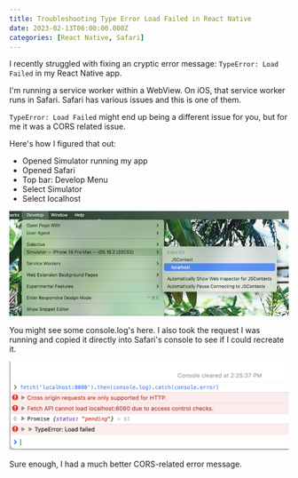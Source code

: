 ```yaml
---
title: Troubleshooting Type Error Load Failed in React Native
date: 2023-02-13T06:00:00.000Z
categories: [React Native, Safari]
---
```


I recently struggled with fixing an cryptic error message: `TypeError: Load Failed` in my React Native app.

I'm running a service worker within a WebView. On iOS, that service worker runs in Safari. Safari has various issues and this is one of them.

`TypeError: Load Failed` might end up being a different issue for you, but for me it was a CORS related issue.

Here's how I figured that out:

- Opened Simulator running my app
- Opened Safari
- Top bar: Develop Menu
- Select Simulator
- Select localhost

![safari develop menu](../assets/type-error-load-failed-safari-develop-menu.png)

You might see some console.log's here. I also took the request I was running and copied it directly into Safari's console to see if I could recreate it.

![safari console](../assets/type-error-load-failed-safari-console.png)

Sure enough, I had a much better CORS-related error message.
